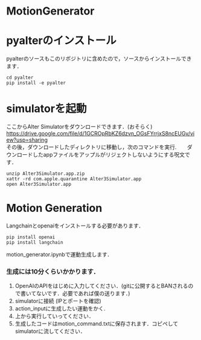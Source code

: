 # MotionGenerator

# pyalterのインストール  
pyalterのソースもこのリポジトリに含めたので，ソースからインストールできます．　　
```terminal
cd pyalter
pip install -e pyalter  
```

# simulatorを起動  
ここからAlter Simulatorをダウンロードできます．(おそらく)　　
<https://drive.google.com/file/d/1GCROpRbKZ6dzvn_OGsFYrrjxS8ncEUGv/view?usp=sharing>  
その後，ダウンロードしたディレクトリに移動し，次のコマンドを実行.　　ダウンロードしたappファイルをアップルがリジェクトしないようにする呪文です．
```terminal
unzip Alter3Simulator.app.zip
xattr -rd com.apple.quarantine Alter3Simulator.app
open Alter3Simulator.app
```

# Motion Generation
Langchainとopenaiをインストールする必要があります．
```terminal
pip install openai
pip install langchain
```
motion_generator.ipynbで運動生成します．
### 生成には10分くらいかかります．
1. OpenAIのAPIをはじめに入力してください．(gitに公開するとBANされるので書いてないです．必要であれば僕の送ります．)
2. simulatorに接続 (IPとポートを確認)
3. action_inputに生成したい運動をかく.
4. 上から実行していってください．
5. 生成したコードはmotion_command.txtに保存されます．コピペしてsimulatorに流してください．
